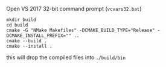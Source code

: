 Open VS 2017 32-bit command prompt (`vcvars32.bat`)

```batch
mkdir build
cd build
cmake -G "NMake Makefiles" -DCMAKE_BUILD_TYPE="Release" -DCMAKE_INSTALL_PREFIX="" ..
cmake --build .
cmake --install .
```

this will drop the compiled files into `./build/bin`